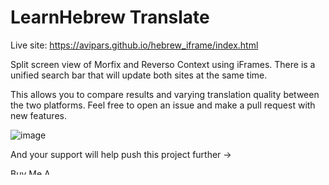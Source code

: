# LearnHebrew Translate

Live site: https://avipars.github.io/hebrew_iframe/index.html

Split screen view of Morfix and Reverso Context using iFrames. There is a unified search bar that will update both sites at the same time. 

This allows you to compare results and varying translation quality between the two platforms. 
Feel free to open an issue and make a pull request with new features. 

![image](https://user-images.githubusercontent.com/5733247/86407277-63f40a00-bcbd-11ea-928c-50b1cd8b3a50.png)



And your support will help push this project further -> 



<a href="https://www.buymeacoffee.com/aviparshan" target="_blank"><img src="https://cdn.buymeacoffee.com/buttons/default-black.png" alt="Buy Me A Coffee" style="height: 10px !important;width: 80px !important;" ></a>
